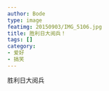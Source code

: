 ```yaml
---
author: Bode
type: image
featimg: 20150903/IMG_5106.jpg
title: 胜利日大阅兵！
tags: []
category: 
- 爱好
- 搞笑
---
```


胜利日大阅兵
